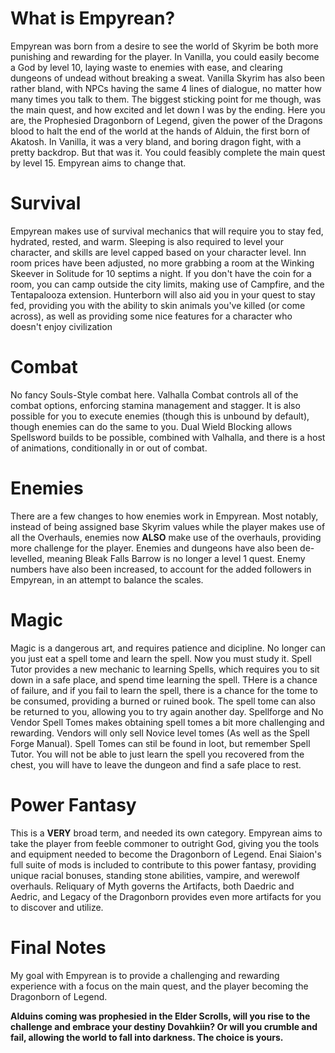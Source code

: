 # What is Empyrean?

  Empyrean was born from a desire to see the world of Skyrim be both more punishing and rewarding for the player. In Vanilla, you could easily become a God by level 10, laying waste to enemies with ease, and clearing dungeons of undead without breaking a sweat. Vanilla Skyrim has also been rather bland, 
  with NPCs having the same 4 lines of dialogue, no matter how many times you talk to them. The biggest sticking point for me though, was the main quest, and how excited and let down I was by the ending. Here you are, the Prophesied Dragonborn of Legend, given the power of the Dragons blood to halt
  the end of the world at the hands of Alduin, the first born of Akatosh. In Vanilla, it was a very bland, and boring dragon fight, with a pretty backdrop. But that was it. You could feasibly complete the main quest by level 15. Empyrean aims to change that.
  
# Survival
  Empyrean makes use of survival mechanics that will require you to stay fed, hydrated, rested, and warm. Sleeping is also required to level your character, and skills are level capped based on your character level. Inn room prices have been adjusted, no more grabbing a room at the Winking Skeever in Solitude
  for 10 septims a night. If you don't have the coin for a room, you can camp outside the city limits, making use of Campfire, and the Tentapalooza extension. Hunterborn will also aid you in your quest to stay fed, providing you with the ability to skin animals you've killed (or come across), as well as
  providing some nice features for a character who doesn't enjoy civilization
  
# Combat
  No fancy Souls-Style combat here. Valhalla Combat controls all of the combat options, enforcing stamina management and stagger. It is also possible for you to execute enemies (though this is unbound by default), though enemies can do the same to you. Dual Wield Blocking allows Spellsword builds to be possible, combined with Valhalla, and there is a host of animations, conditionally in or out of combat.
  
# Enemies
  There are a few changes to how enemies work in Empyrean. Most notably, instead of being assigned base Skyrim values while the player makes use of all the Overhauls, enemies now **ALSO** make use of the overhauls, providing more challenge for the player. Enemies and dungeons have also been de-levelled, meaning
  Bleak Falls Barrow is no longer a level 1 quest. Enemy numbers have also been increased, to account for the added followers in Empyrean, in an attempt to balance the scales.
  
# Magic
  Magic is a dangerous art, and requires patience and dicipline. No longer can you just eat a spell tome and learn the spell. Now you must study it. Spell Tutor provides a new mechanic to learning Spells, which requires you to sit down in a safe place, and spend time learning the spell. THere is a chance of failure,
  and if you fail to learn the spell, there is a chance for the tome to be consumed, providing a burned or ruined book. The spell tome can also be returned to you, allowing you to try again another day. Spellforge and No Vendor Spell Tomes makes obtaining spell tomes a bit more challenging and rewarding. Vendors
  will only sell Novice level tomes (As well as the Spell Forge Manual). Spell Tomes can stil be found in loot, but remember Spell Tutor. You will not be able to just learn the spell you recovered from the chest, you will have to leave the dungeon and find a safe place to rest.
  
# Power Fantasy
  This is a **VERY** broad term, and needed its own category. Empyrean aims to take the player from feeble commoner to outright God, giving you the tools and equipment needed to become the Dragonborn of Legend. Enai Siaion's full suite of mods is included to contribute to this power fantasy, providing unique
  racial bonuses, standing stone abilities, vampire, and werewolf overhauls. Reliquary of Myth governs the Artifacts, both Daedric and Aedric, and Legacy of the Dragonborn provides even more artifacts for you to discover and utilize.
  
# Final Notes
  My goal with Empyrean is to provide a challenging and rewarding experience with a focus on the main quest, and the player becoming the Dragonborn of Legend. 
  
 **Alduins coming was prophesied in the Elder Scrolls, will you rise to the challenge and embrace your destiny Dovahkiin? Or will you crumble and fail, allowing the world to fall into darkness. The choice is yours.**
